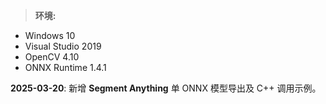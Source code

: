 > **环境:**  
- Windows 10  
- Visual Studio 2019  
- OpenCV 4.10  
- ONNX Runtime 1.4.1  

**2025-03-20**: 新增 **Segment Anything** 单 ONNX 模型导出及 C++ 调用示例。
